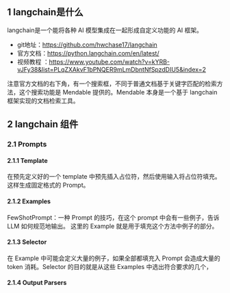 ## 1 langchain是什么
langchain是一个能将各种 AI 模型集成在一起形成自定义功能的 AI 框架。
- git地址：https://github.com/hwchase17/langchain
- 官方文档：https://python.langchain.com/en/latest/
- 视频教程 ：https://www.youtube.com/watch?v=kYRB-vJFy38&list=PLqZXAkvF1bPNQER9mLmDbntNfSpzdDIU5&index=2

注意官方文档的右下角，有一个搜索框，不同于普通文档基于关键字匹配的检索方法，这个搜索功能是 Mendable 提供的。Mendable 本身是一个基于 langchain 框架实现的文档检索工具。

## 2 langchain 组件

### 2.1 Prompts
#### 2.1.1 Template
在预先定义好的一个 template 中预先插入占位符，然后使用输入将占位符填充。这样生成固定格式的 Prompt。

#### 2.1.2 Examples
FewShotPrompt：一种 Prompt 的技巧，在这个 prompt 中会有一些例子，告诉 LLM 如何规范地输出。
这里的 Example 就是用于填充这个方法中例子的部分。

#### 2.1.3 Selector
在 Example 中可能会定义大量的例子，如果全部都填充入 Prompt 会造成大量的 token 消耗。Selector 的目的就是从这些 Examples 中选出符合要求的几个，



#### 2.1.4 Output Parsers

